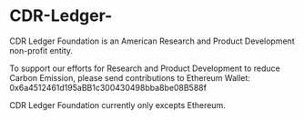 # CDR-Ledger-
CDR Ledger Foundation is an American Research and Product Development non-profit entity.

To support our efforts for Research and Product Development to reduce Carbon Emission, please send contributions to Ethereum Wallet: 0x6a4512461d195aBB1c300430498bba8be08B588f

CDR Ledger Foundation currently only excepts Ethereum. 
